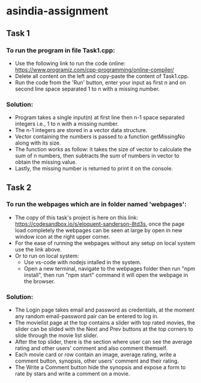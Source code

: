 # asindia-assignment

## Task 1
 ### To run the program in file Task1.cpp:
 - Use the following link to run the code online: https://www.programiz.com/cpp-programming/online-compiler/
 - Delete all content on the left and copy-paste the content of Task1.cpp.
 - Run the code from the 'Run' button, enter your input as first n and on second line space separated 1 to n with a missing number.
 ### Solution:
 - Program takes a single input(n) at first line then n-1 space separated integers i.e., 1 to n with a missing number.
 - The n-1 integers are stored in a vector data structure.
 - Vector containing the numbers is passed to a function getMissingNo along with its size.
 - The function works as follow: it takes the size of vector to calculate the sum of n numbers, then subtracts the sum of numbers in vector to obtain the missing value.
 - Lastly, the missing number is returned to print it on the console.

## Task 2
 ### To run the webpages which are in folder named 'webpages':
 - The copy of this task's project is here on this link: https://codesandbox.io/s/eloquent-sanderson-8td3s, once the page load completely the webpages can be seen at large by
   open in new window icon at the right upper corner. 
 - For the ease of running the webpages without any setup on local system use the link above.
 - Or to run on local system:
    - Use vs-code with nodejs intalled in the system.
    - Open a new terminal, navigate to the webpages folder then run "npm install", then run "npm start" command it will open the webpage in the browser.
 ### Solution:
 - The Login page takes email and password as credentials, at the moment any random email-password pair can be entered to log in.
 - The movielist page at the top contains a slider with top rated movies, the slider can be slided with the Next and Prev 
    buttons at the top corners to slide through the movie list slider.
 - After the top slider, there is the section where user can see the average rating and other users' comment and also comment themself.
 - Each movie card or row contain an image, average rating, write a comment button, synopsis, other users' comment and their rating.
 - The Write a Comment button hide the synopsis and expose a form to rate by stars and write a comment on a movie.
